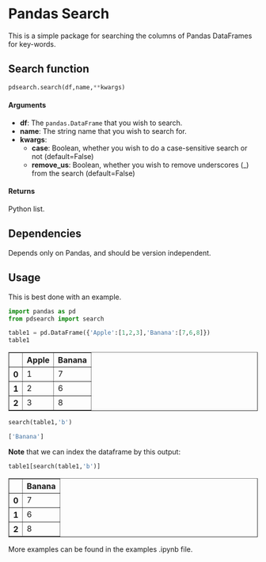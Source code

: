 # Pandas Search

This is a simple package for searching the columns of Pandas DataFrames for key-words.

## Search function 
```python
pdsearch.search(df,name,**kwargs)
```
#### **Arguments**
- **df**: The ```pandas.DataFrame``` that you wish to search.
- **name**: The string name that you wish to search for.
- **kwargs**:
    - **case**: Boolean, whether you wish to do a case-sensitive search or not (default=False)
    - **remove_us**: Boolean, whether you wish to remove underscores (_) from the search (default=False)
    
#### **Returns**
Python list.

## Dependencies

Depends only on Pandas, and should be version independent.

## Usage

This is best done with an example.
```python
import pandas as pd
from pdsearch import search
```


```python
table1 = pd.DataFrame({'Apple':[1,2,3],'Banana':[7,6,8]})
table1
```




<div>
<style scoped>
    .dataframe tbody tr th:only-of-type {
        vertical-align: middle;
    }

    .dataframe tbody tr th {
        vertical-align: top;
    }

    .dataframe thead th {
        text-align: right;
    }
</style>
<table border="1" class="dataframe">
  <thead>
    <tr style="text-align: right;">
      <th></th>
      <th>Apple</th>
      <th>Banana</th>
    </tr>
  </thead>
  <tbody>
    <tr>
      <th>0</th>
      <td>1</td>
      <td>7</td>
    </tr>
    <tr>
      <th>1</th>
      <td>2</td>
      <td>6</td>
    </tr>
    <tr>
      <th>2</th>
      <td>3</td>
      <td>8</td>
    </tr>
  </tbody>
</table>
</div>

```python
search(table1,'b')
```

```python
['Banana']
```

**Note** that we can index the dataframe by this output:
```python
table1[search(table1,'b')]
```
</style>
<table border="1" class="dataframe">
  <thead>
    <tr style="text-align: right;">
      <th></th>
      <th>Banana</th>
    </tr>
  </thead>
  <tbody>
    <tr>
      <th>0</th>
      <td>7</td>
    </tr>
    <tr>
      <th>1</th>
      <td>6</td>
    </tr>
    <tr>
      <th>2</th>
      <td>8</td>
    </tr>
  </tbody>
</table>
</div>

More examples can be found in the examples .ipynb file.